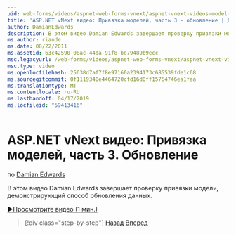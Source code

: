 ```yaml
---
uid: web-forms/videos/aspnet-web-forms-vnext/aspnet-vnext-videos-model-binding-part-3-updating
title: 'ASP.NET vNext видео: Привязка моделей, часть 3 - обновление | Документация Майкрософт'
author: DamianEdwards
description: В этом видео Damian Edwards завершает проверку привязки модели, демонстрирующий способ обновления данных.
ms.author: riande
ms.date: 08/22/2011
ms.assetid: 63c42590-08ac-44da-91f8-bd79489b9ecc
msc.legacyurl: /web-forms/videos/aspnet-web-forms-vnext/aspnet-vnext-videos-model-binding-part-3-updating
msc.type: video
ms.openlocfilehash: 25638d7af7f8e97160a2394173c685539fde1c68
ms.sourcegitcommit: 0f1119340e4464720cfd16d0ff15764746ea1fea
ms.translationtype: MT
ms.contentlocale: ru-RU
ms.lasthandoff: 04/17/2019
ms.locfileid: "59413416"
---
```

# <a name="aspnet-vnext-videos-model-binding-part-3---updating"></a>ASP.NET vNext видео: Привязка моделей, часть 3. Обновление

по [Damian Edwards](https://github.com/DamianEdwards)

В этом видео Damian Edwards завершает проверку привязки модели, демонстрирующий способ обновления данных.

[&#9654;Просмотрите видео (1 мин.)](https://channel9.msdn.com/Blogs/ASP-NET-Site-Videos/aspnet-vnext-videos-model-binding-part-3-updating)

> [!div class="step-by-step"]
> [Назад](aspnet-vnext-videos-model-binding-part-2-filtering.md)
> [Вперед](aspnet-45-web-forms-model-binding.md)
